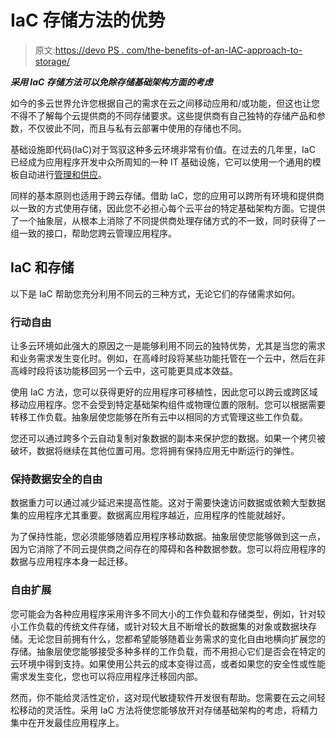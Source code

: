 # IaC 存储方法的优势

> 原文:[https://devo PS . com/the-benefits-of-an-IAC-approach-to-storage/](https://devops.com/the-benefits-of-an-iac-approach-to-storage/)

***采用 IaC 存储方法可以免除存储基础架构方面的考虑***

如今的多云世界允许您根据自己的需求在云之间移动应用和/或功能，但这也让您不得不了解每个云提供商的不同存储要求。这些提供商有自己独特的存储产品和参数，不仅彼此不同，而且与私有云部署中使用的存储也不同。

基础设施即代码(IaC)对于驾驭这种多云环境非常有价值。在过去的几年里，IaC 已经成为应用程序开发中众所周知的一种 IT 基础设施，它可以使用一个通用的模板自动进行[管理和供应](https://devops.com/infrastructure-as-code-and-six-key-automation-concepts/)。

同样的基本原则也适用于跨云存储。借助 IaC，您的应用可以跨所有环境和提供商以一致的方式使用存储，因此您不必担心每个云平台的特定基础架构方面。它提供了一个抽象层，从根本上消除了不同提供商处理存储方式的不一致，同时获得了一组一致的接口，帮助您跨云管理应用程序。

## IaC 和存储

以下是 IaC 帮助您充分利用不同云的三种方式，无论它们的存储需求如何。

### 行动自由

让多云环境如此强大的原因之一是能够利用不同云的独特优势，尤其是当您的需求和业务需求发生变化时。例如，在高峰时段将某些功能托管在一个云中，然后在非高峰时段将该功能移回另一个云中，这可能更具成本效益。

使用 IaC 方法，您可以获得更好的应用程序可移植性，因此您可以跨云或跨区域移动应用程序。您不会受到特定基础架构组件或物理位置的限制。您可以根据需要转移工作负载。抽象层使您能够在所有云中以相同的方式管理这些工作负载。

您还可以通过跨多个云自动复制对象数据的副本来保护您的数据。如果一个拷贝被破坏，数据将继续在其他位置可用。您将拥有保持应用无中断运行的弹性。

### 保持数据安全的自由

数据重力可以通过减少延迟来提高性能。这对于需要快速访问数据或依赖大型数据集的应用程序尤其重要。数据离应用程序越近，应用程序的性能就越好。

为了保持性能，您必须能够随着应用程序移动数据。抽象层使您能够做到这一点，因为它消除了不同云提供商之间存在的障碍和各种数据参数。您可以将应用程序的数据与应用程序本身一起迁移。

### 自由扩展

您可能会为各种应用程序采用许多不同大小的工作负载和存储类型，例如，针对较小工作负载的传统文件存储，或针对较大且不断增长的数据集的对象或数据块存储。无论您目前拥有什么，您都希望能够随着业务需求的变化自由地横向扩展您的存储。抽象层使您能够接受多种多样的工作负载，而不用担心它们是否会在特定的云环境中得到支持。如果使用公共云的成本变得过高，或者如果您的安全性或性能需求发生变化，您也可以将应用程序迁移回内部。

然而，你不能给灵活性定价，这对现代敏捷软件开发很有帮助。您需要在云之间轻松移动的灵活性。采用 IaC 方法将使您能够放开对存储基础架构的考虑，将精力集中在开发最佳应用程序上。